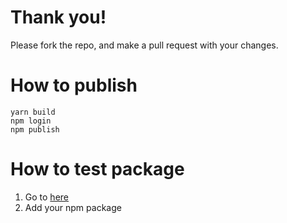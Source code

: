 # Thank you!

Please fork the repo, and make a pull request with your changes.

# How to publish

```
yarn build
npm login
npm publish
```

# How to test package

1. Go to [here](https://montoya.github.io/snap-install-tester/)
2. Add your npm package